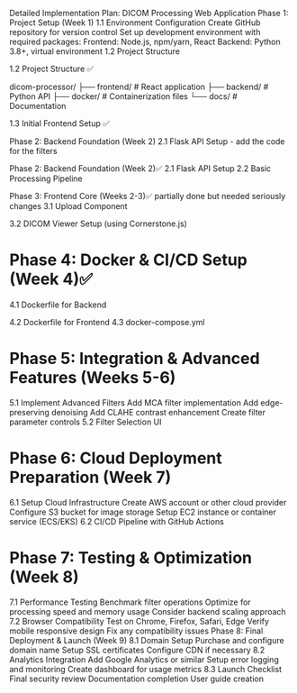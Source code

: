 Detailed Implementation Plan: DICOM Processing Web Application
Phase 1: Project Setup (Week 1)
1.1 Environment Configuration
Create GitHub repository for version control
Set up development environment with required packages:
Frontend: Node.js, npm/yarn, React
Backend: Python 3.8+, virtual environment
1.2 Project Structure


1.2 Project Structure ✅

dicom-processor/
├── frontend/         # React application
├── backend/          # Python API
├── docker/           # Containerization files
└── docs/             # Documentation


1.3 Initial Frontend Setup ✅


Phase 2: Backend Foundation (Week 2)
2.1 Flask API Setup - add the code for the filters 


Phase 2: Backend Foundation (Week 2)✅
2.1 Flask API Setup
2.2 Basic Processing Pipeline

Phase 3: Frontend Core (Weeks 2-3)✅ partially done but needed seriously changes 
3.1 Upload Component



3.2 DICOM Viewer Setup (using Cornerstone.js)
# Phase 4: Docker & CI/CD Setup (Week 4)✅
4.1 Dockerfile for Backend

4.2 Dockerfile for Frontend
4.3 docker-compose.yml
# Phase 5: Integration & Advanced Features (Weeks 5-6)
5.1 Implement Advanced Filters
Add MCA filter implementation
Add edge-preserving denoising
Add CLAHE contrast enhancement
Create filter parameter controls
5.2 Filter Selection UI
# Phase 6: Cloud Deployment Preparation (Week 7)
6.1 Setup Cloud Infrastructure
Create AWS account or other cloud provider
Configure S3 bucket for image storage
Setup EC2 instance or container service (ECS/EKS)
6.2 CI/CD Pipeline with GitHub Actions

 # Phase 7: Testing & Optimization (Week 8)
7.1 Performance Testing
Benchmark filter operations
Optimize for processing speed and memory usage
Consider backend scaling approach
7.2 Browser Compatibility
Test on Chrome, Firefox, Safari, Edge
Verify mobile responsive design
Fix any compatibility issues
Phase 8: Final Deployment & Launch (Week 9)
8.1 Domain Setup
Purchase and configure domain name
Setup SSL certificates
Configure CDN if necessary
8.2 Analytics Integration
Add Google Analytics or similar
Setup error logging and monitoring
Create dashboard for usage metrics
8.3 Launch Checklist
Final security review
Documentation completion
User guide creation